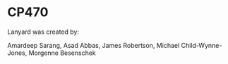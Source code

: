 # CP470

Lanyard was created by:

Amardeep Sarang,
Asad Abbas,
James Robertson,
Michael Child-Wynne-Jones,
Morgenne Besenschek
